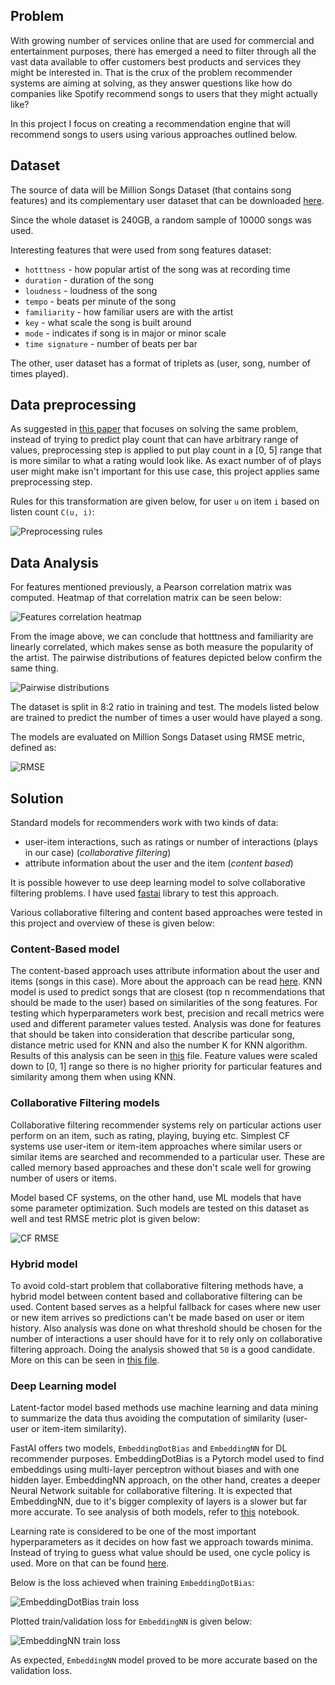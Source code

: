## Problem

With growing number of services online that are used for commercial and entertainment purposes, there has emerged a need to filter through all the vast data available to offer customers best products and services they might be interested in. That is the crux of the problem recommender systems are aiming at solving, as they answer questions like how do companies like Spotify recommend songs to users that they might actually like?

In this project I focus on creating a recommendation engine that will recommend songs to users using various approaches outlined below.

## Dataset

The source of data will be Million Songs Dataset (that contains song features) and its complementary user dataset that can be downloaded [here](http://millionsongdataset.com/).

Since the whole dataset is 240GB, a random sample of 10000 songs was used.

Interesting features that were used from song features dataset:
- `hotttness` - how popular artist of the song was at recording time
- `duration` - duration of the song
- `loudness` - loudness of the song
- `tempo` - beats per minute of the song
- `familiarity` - how familiar users are with the artist
- `key` - what scale the song is built around
- `mode` - indicates if song is in major or minor scale
- `time signature` - number of beats per bar

The other, user dataset has a format of triplets as (user, song, number of times played).

## Data preprocessing

As suggested in [this paper](https://www.uvm.edu/~ylin19/files/Music_Recommer_System_Report.pdf) that focuses on solving the same problem, instead of trying to predict play count that can have arbitrary range of values, preprocessing step is applied to put play count in a [0, 5] range that is more similar to what a rating would look like. As exact number of of plays user might make isn't important for this use case, this project applies same preprocessing step. 

Rules for this transformation are given below, for user `u` on item `i` based on listen count `C(u, i)`:

![Preprocessing rules](./assets/preprocessing_rules.png)


## Data Analysis

For features mentioned previously, a Pearson correlation matrix was computed. Heatmap of that correlation matrix can be seen below:

![Features correlation heatmap](./assets/correlation_heatmap.png)

From the image above, we can conclude that hotttness and familiarity are linearly correlated, which makes sense as both measure the popularity of the artist. The pairwise distributions of features depicted below confirm the same thing.

![Pairwise distributions](./assets/pairwise_distributions.png)

The dataset is split in 8:2 ratio in training and test. The models listed below are trained to predict the number of times a user would have played a song.

The models are evaluated on Million Songs Dataset using RMSE metric, defined as: 

![RMSE](./assets/rmse.png)

## Solution

Standard models for recommenders work with two kinds of data:
- user-item interactions, such as ratings or number of interactions (plays in our case) (*collaborative filtering*)
- attribute information about the user and the item (*content based*)

It is possible however to use deep learning model to solve collaborative filtering problems. I have used [fastai](https://www.fast.ai/) library to test this approach.

Various collaborative filtering and content based approaches were tested in this project and overview of these is given below:

### Content-Based model

The content-based approach uses attribute information about the user and items (songs in this case). More about the approach can be read [here](https://www.google.com/search?q=content+based+recommender&oq=content+based+recommender&aqs=chrome..69i57.2546j0j1&sourceid=chrome&ie=UTF-8). KNN model is used to predict songs that are closest (top n recommendations that should be made to the user) based on similarities of the song features. For testing which hyperparameters work best, precision and recall metrics were used and different parameter values tested. Analysis was done for features that should be taken into consideration that describe particular song, distance metric used for KNN and also the number K for KNN algorithm. Results of this analysis can be seen in [this](./analysis/KNN_Analysis.ipynb) file. Feature values were scaled down to [0, 1] range so there is no higher priority for particular features and similarity among them when using KNN.

### Collaborative Filtering models

Collaborative filtering recommender systems rely on particular actions user perform on an item, such as rating, playing, buying etc. Simplest CF systems use user-item or item-item approaches where similar users or similar items are searched and recommended to a particular user. These are called memory based approaches and these don't scale well for growing number of users or items.

Model based CF systems, on the other hand, use ML models that have some parameter optimization. Such models are tested on this dataset as well and test RMSE metric plot is given below:

![CF RMSE](./assets/CF_rmse_barplot.PNG)


### Hybrid model

To avoid cold-start problem that collaborative filtering methods have, a hybrid model between content based and collaborative filtering can be used. Content based serves as a helpful fallback for cases where new user or new item arrives so predictions can't be made based on user or item history. Also analysis was done on what threshold should be chosen for the number of interactions a user should have for it to rely only on collaborative filtering approach. Doing the analysis showed that `50` is a good candidate. More on this can be seen in [this file](./Hybrid_ContentBased_CF.ipynb).

### Deep Learning model

Latent-factor model based methods use machine learning and data mining to summarize the data thus avoiding the computation of similarity (user-user or item-item similarity).

FastAI offers two models, `EmbeddingDotBias` and `EmbeddingNN` for DL recommender purposes. EmbeddingDotBias is a Pytorch model used to find embeddings using multi-layer perceptron without biases and with one hidden layer. EmbeddingNN approach, on the other hand, creates a deeper Neural Network suitable for collaborative filtering. It is expected that EmbeddingNN, due to it's bigger complexity of layers is a slower but far more accurate. To see analysis of both models, refer to [this](./DeepLearning_CF_Approach.ipynb) notebook.

Learning rate is considered to be one of the most important hyperparameters as it decides on how fast we approach towards minima. Instead of trying to guess what value should be used, one cycle policy is used. More on that can be found [here](https://sgugger.github.io/the-1cycle-policy.html).

Below is the loss achieved when training `EmbeddingDotBias`:

![EmbeddingDotBias train loss](./assets/embeddingdotbias_loss.png)

Plotted train/validation loss for `EmbeddingNN` is given below:

![EmbeddingNN train loss](./assets/embedding_nn_train_plot.png)

As expected, `EmbeddingNN` model proved to be more accurate based on the validation loss.
